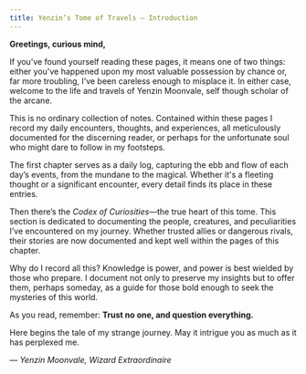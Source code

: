 ```yaml
---
title: Yenzin’s Tome of Travels – Introduction
---
```

**Greetings, curious mind,**

If you’ve found yourself reading these pages, it means one of two things: either you've happened upon my most valuable possession by chance or, far more troubling, I’ve been careless enough to misplace it. In either case, welcome to the life and travels of Yenzin Moonvale, self though scholar of the arcane.

This is no ordinary collection of notes. Contained within these pages I record my daily encounters, thoughts, and experiences, all meticulously documented for the discerning reader, or perhaps for the unfortunate soul who might dare to follow in my footsteps.

The first chapter serves as a daily log, capturing the ebb and flow of each day’s events, from the mundane to the magical. Whether it's a fleeting thought or a significant encounter, every detail finds its place in these entries.

Then there’s the _Codex of Curiosities_—the true heart of this tome. This section is dedicated to documenting the people, creatures, and peculiarities I’ve encountered on my journey. Whether trusted allies or dangerous rivals, their stories are now documented and kept well within the pages of this chapter.

Why do I record all this? Knowledge is power, and power is best wielded by those who prepare. I document not only to preserve my insights but to offer them, perhaps someday, as a guide for those bold enough to seek the mysteries of this world.

As you read, remember: **Trust no one, and question everything.**

Here begins the tale of my strange journey. May it intrigue you as much as it has perplexed me.

— _Yenzin Moonvale, Wizard Extraordinaire_